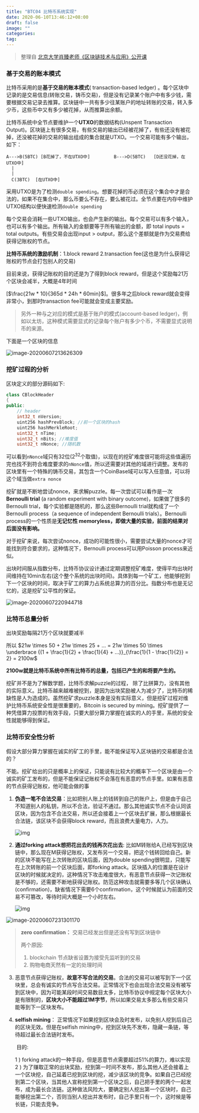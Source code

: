 ```yaml
---
title: "BTC04 比特币系统实现"
date: 2020-06-10T13:46:12+08:00
draft: false
image: ""
categories: 
tag:
---
```



> 整理自 [北京大学肖臻老师《区块链技术与应用》公开课](https://www.bilibili.com/video/BV1Vt411X7JF?from=search&seid=14488407572640514229)



### 基于交易的账本模式

比特币采用的是**基于交易的账本模式**( transaction-based ledger) 。每个区块中记录的是交易信息(转账交易，铸币交易)，但是没有记录某个账户中有多少钱，需要根据交易记录去推算。区块链中一共有多少往某账户的地址转账的交易，转入多少币，这些币中又有多少被花掉，从而推算出余额。

比特币系统中全节点要维护一个**UTXO**的数据结构(Unspent Transaction Output)。区块链上有很多交易，有些交易的输出已经被花掉了，有些还没有被花掉，还没被花掉的交易的输出组成的集合就是UTXO。一个交易可能有多个输出，如下：

```
A--->B(5BTC) [B花掉了，不在UTXO中]         B--->D(5BTC)   [D还没花掉，在UTXO中]
  |
  |
  C(3BTC)  [在UTXO中]
```

采用UTXO是为了检测`double spending`。想要花掉的币必须在这个集合中才是合法的，如果不在集合中，那么币要么不存在，要么被花过。全节点要在内存中维护UTXO结构以便快速检测`double spending`



每个交易会消耗一些UTXO输出，也会产生新的输出。每个交易可以有多个输入，也可以有多个输出。所有输入的金额要等于所有输出的金额，即 total inputs = total outputs。有些交易会出现input > output，那么这个差额就是作为交易费给获得记账权的节点。



**比特币系统的激励机制**：1.block reward     2.transaction fee(这也是为什么获得记账权的节点会打包别人的交易)

目前来说，获得记账权的目的还是为了得到block reward，但是这个奖励每21万个区块会减半，大概是4年时间

[$\frac{21w * 10}{365d * 24h * 60min}$]。很多年之后block reward就会变得非常小，到那时transaction fee可能就会变成主要奖励。



> 另外一种与之对应的模式是基于账户的模式(account-based ledger)，例如以太坊，这种模式需要显式的记录每个账户有多少个币，不需要显式说明币的来源。



下面是一个区块的信息

![image-20200607213626309](https://gitee.com//tiansir-wg/blogimg/raw/master/imgs/20200607213626.png)

### 挖矿过程的分析

区块定义的部分源码如下:

```c++
class CBlockHeader
{
public:
    // header
    int32_t nVersion;
    uint256 hashPrevBlock; //前一个区块的hash
    uint256 hashMerkleRoot;
    uint32_t nTime;
    uint32_t nBits; //难度值
    uint32_t nNonce; //随机数
```

可以看到`nNonce`域只有32位($2^{32}$个取值)，以现在的挖矿难度很可能将这些值遍历完也找不到符合难度要求的`nNonce`值，所以还需要对其他的域进行调整。发布的区块里有一个特殊的铸币交易，其包含一个CoinBase域可以写入任意值，可以将这个域当做`extra nonce`



挖矿就是不断地尝试nonce，来求解puzzle。每一次尝试可以看作是一次**Bernoulli trial**     (a random experiment with binary outcome)，如果做了很多的Bernoulli trial，每个实验都是随机的，那么这些Bernoulli trial就构成了一个Bernoulli process（a sequence of independent Bernoulli trials）。Bernoulli process的一个性质是**无记忆性 memoryless，即做大量的实验，前面的结果对后面没有影响。** 



对于挖矿来说，每次尝试nonce，成功的可能性很小，需要尝试大量的nonce才可能找到符合要求的，这种情况下，Bernoulli process可以用Poisson process来近似。



出块时间服从指数分布，比特币协议设计通过定期调整挖矿难度，使得平均出块时间维持在10min左右(这个整个系统的出块时间)。具体到每一个矿工，他能够挖到下一个区块的时间，取决于矿工的算力占系统总算力的百分比。指数分布也是无记忆的，这是挖矿公平性的保证。

![image-20200607220944718](https://gitee.com//tiansir-wg/blogimg/raw/master/imgs/20200607220944.png)

### 比特币总量分析

出块奖励每隔21万个区块就要减半

所以 $21w \times 50 + 21w \times 25 + ... = 21w \times 50 \times \underbrace {(1 + \frac{1}{2} + \frac{1}{4} + ...)}_{\frac{1}{1 - \frac{1}{2}} = 2}  = 2100w$

**2100w就是比特币系统中所有比特币的总量，包括已产生的和将要产生的。**

挖矿并不是为了解数学题，比特币求解puzzle的过程， 除了比拼算力，没有其他的实际意义。比特币越来越难被挖到，是因为出块奖励被人为减少了，比特币的稀缺性是人为造成的。虽然挖矿求puzzle本身是没有实际意义，但是挖矿过程对维护比特币系统安全性是很重要的，Bitcoin is secured by mining。挖矿提供了一种凭借算力投票的有效手段，只要大部分算力掌握在诚实的人的手里，系统的安全性就能够得到保证。


### **比特币安全性分析**

假设大部分算力掌握在诚实的矿工的手里，能不能保证写入区块链的交易都是合法的？

不能。挖矿给出的只是概率上的保证，只能说有比较大的概率下一个区块是由一个诚实的矿工发布的，但是不能保证记账权不会落在有恶意的节点手里。如果有恶意的节点获得记账权，他可能会做的事

1. **伪造一笔不合法交易**：比如把别人账上的钱转到自己的账户上，但是由于自己不知道别人的私钥，所以不合法，验证不通过。那么其他诚实节点不会认同该区块，因为包含不合法交易，所以还会接着上一个区块去扩展，那么根据最长合法链，该区块不会获得block reward，而且浪费大量电力，人力。

   ![img](https://gitee.com//tiansir-wg/blogimg/raw/master/imgs/20200607230423.png)

2. **通过forking attack想把花出去的钱再次花出去**: 比如M转账给A,已经写到区块链中，那么现在M获得记账权，又发布另一个交易，把这个钱转回给自己。新的区块不能写在上次转账的区块后面，因为double spending很明显，只能写在上次转账的前一个区块后面，即forking attack。区块插入的位置是在设计区块的时候就决定的，这种情况下攻击难度很大，有恶意节点获得一次记账权是不够的，还需要不断地获得记账权。防范这种攻击就需要多等几个区块确认(confirmation)，缺省情况下需要6个confirmation，这个时候就认为前面的交易不可篡改，等待时间大概是一个小时左右。

   ![img](https://gitee.com//tiansir-wg/blogimg/raw/master/imgs/20200607230731.png)

![image-20200607231301170](https://gitee.com//tiansir-wg/blogimg/raw/master/imgs/20200607231301.png)

> **zero confirmation：** 交易已经发出但是还没有写到区块链中
>
> 两个原因:
>
> 1. blockchain 节点缺省设置为接受先监听到的交易
> 2. 购物电商天然有一定的处理时间

3. 恶意节点获得记账权，**故意不写合法的交易**。合法的交易可以被写到下一个区块里，总会有诚实的节点写合法交易。正常情况下也会出现合法交易没有被写到区块中，因为可能某段时间交易数目太多，比特币协议中规定每个区块大小是有限制的，**区块大小不能超过1M字节**，所以如果交易太多那么有些交易只能等到下一区块发布。

4. **selfish mining**： 正常情况下如果挖到区块会及时发布，以免别人挖到后自己的区块无效。但是在selfish mining中，挖到区块先不发布，隐藏一条链，等待超过最长合法链时发布。

   ​          目的:

    1  ) forking attack的一种手段，但是恶意节点需要超过51%的算力，难以实现
    2 ) 为了赚取正常的出块奖励，挖到第一时间不发布，那么其他人还会接着上一个区块挖，自己延着已挖到区块的挖，减少该区块的竞争。如果自己已经挖到第二个区块，当其他人宣称挖到第一个区块之后，自己把手里的两个一起发布，成为最长合法链。这种做法风险大，要确定别人挖出第一个区块时，自己能够挖出第二个，否则当别人挖出并发布时，自己手里只有一个，这时候是等长链，只能去竞争。
